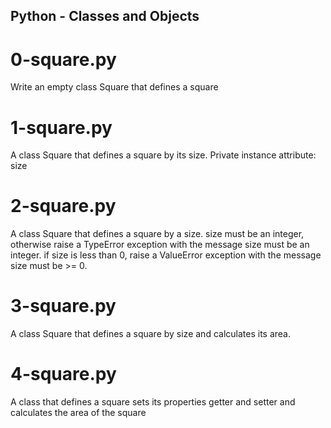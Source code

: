 ## Python - Classes and Objects
# 0-square.py
Write an empty class Square that defines a square
# 1-square.py
A class Square that defines a square by its size. Private instance attribute: size
# 2-square.py
A class Square that defines a square by a size. size must be an integer, otherwise raise a TypeError exception with the message size must be an integer. if size is less than 0, raise a ValueError exception with the message size must be >= 0.
# 3-square.py
A class Square that defines a square by size and calculates its area. 
# 4-square.py
A class that defines a square sets its properties getter and setter and calculates the area of the square

